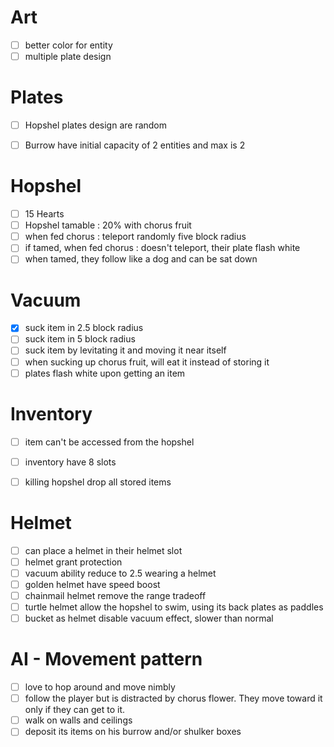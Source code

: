 # Art
-[ ] better color for entity
-[ ] multiple plate design

# Plates
-[ ] Hopshel plates design are random

-[ ] Burrow have initial capacity of 2 entities and max is 2

# Hopshel
-[ ] 15 Hearts
-[ ] Hopshel tamable : 20% with chorus fruit
-[ ] when fed chorus : teleport randomly five block radius
-[ ] if tamed, when fed chorus : doesn't teleport, their plate flash white
-[ ] when tamed, they follow like a dog and can be sat down

# Vacuum
-[x] suck item in 2.5 block radius
-[ ] suck item in 5 block radius
-[ ] suck item by levitating it and moving it near itself
-[ ] when sucking up chorus fruit, will eat it instead of storing it
-[ ] plates flash white upon getting an item

# Inventory
-[ ] item can't be accessed from the hopshel
-[ ] inventory have 8 slots
-[ ] killing hopshel drop all stored items


# Helmet
-[ ] can place a helmet in their helmet slot
-[ ] helmet grant protection
-[ ] vacuum ability reduce to 2.5 wearing a helmet
-[ ] golden helmet have speed boost
-[ ] chainmail helmet remove the range tradeoff
-[ ] turtle helmet allow the hopshel to swim, using its back plates as paddles
-[ ] bucket as helmet disable vacuum effect, slower than normal

# AI - Movement pattern
-[ ] love to hop around and move nimbly
-[ ] follow the player but is distracted by chorus flower. They move toward it only if they can get to it.
-[ ] walk on walls and ceilings
-[ ] deposit its items on his burrow and/or shulker boxes
